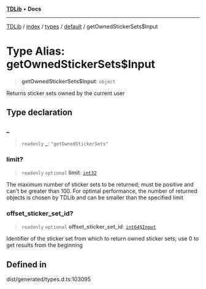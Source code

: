 [**TDLib**](../../../../../../README.md) • **Docs**

***

[TDLib](../../../../../../modules.md) / [index](../../../../../README.md) / [types](../../../README.md) / [default](../README.md) / getOwnedStickerSets$Input

# Type Alias: getOwnedStickerSets$Input

> **getOwnedStickerSets$Input**: `object`

Returns sticker sets owned by the current user

## Type declaration

### \_

> `readonly` **\_**: `"getOwnedStickerSets"`

### limit?

> `readonly` `optional` **limit**: [`int32`](int32.md)

The maximum number of sticker sets to be returned; must be positive and can't be greater than 100. For optimal performance, the number of returned objects is chosen by TDLib and can be smaller than the specified limit

### offset\_sticker\_set\_id?

> `readonly` `optional` **offset\_sticker\_set\_id**: [`int64$Input`](int64$Input.md)

Identifier of the sticker set from which to return owned sticker sets; use 0 to get results from the beginning

## Defined in

dist/generated/types.d.ts:103095
